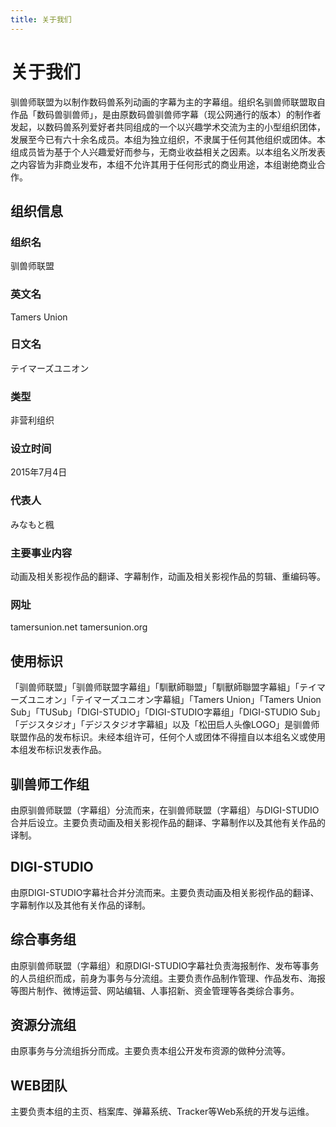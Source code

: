 ```yaml
---
title: 关于我们
---
```


# 关于我们

驯兽师联盟为以制作数码兽系列动画的字幕为主的字幕组。组织名驯兽师联盟取自作品「数码兽驯兽师」，是由原数码兽驯兽师字幕（现公网通行的版本）的制作者发起，以数码兽系列爱好者共同组成的一个以兴趣学术交流为主的小型组织团体，发展至今已有六十余名成员。本组为独立组织，不隶属于任何其他组织或团体。本组成员皆为基于个人兴趣爱好而参与，无商业收益相关之因素。以本组名义所发表之内容皆为非商业发布，本组不允许其用于任何形式的商业用途，本组谢绝商业合作。

## 组织信息

### 组织名

驯兽师联盟

### 英文名

Tamers Union

### 日文名

テイマーズユニオン

### 类型

非营利组织

### 设立时间

2015年7月4日

### 代表人

みなもと楓

### 主要事业内容

动画及相关影视作品的翻译、字幕制作，动画及相关影视作品的剪辑、重编码等。

### 网址

tamersunion.net
tamersunion.org

## 使用标识

「驯兽师联盟」「驯兽师联盟字幕组」「馴獸師聯盟」「馴獸師聯盟字幕組」「テイマーズユニオン」「テイマーズユニオン字幕組」「Tamers Union」「Tamers Union Sub」「TUSub」「DIGI-STUDIO」「DIGI-STUDIO字幕组」「DIGI-STUDIO Sub」「デジスタジオ」「デジスタジオ字幕組」以及「松田启人头像LOGO」是驯兽师联盟作品的发布标识。未经本组许可，任何个人或团体不得擅自以本组名义或使用本组发布标识发表作品。

## 驯兽师工作组

由原驯兽师联盟（字幕组）分流而来，在驯兽师联盟（字幕组）与DIGI-STUDIO合并后设立。主要负责动画及相关影视作品的翻译、字幕制作以及其他有关作品的译制。

## DIGI-STUDIO

由原DIGI-STUDIO字幕社合并分流而来。主要负责动画及相关影视作品的翻译、字幕制作以及其他有关作品的译制。

## 综合事务组

由原驯兽师联盟（字幕组）和原DIGI-STUDIO字幕社负责海报制作、发布等事务的人员组织而成，前身为事务与分流组。主要负责作品制作管理、作品发布、海报等图片制作、微博运营、网站编辑、人事招新、资金管理等各类综合事务。

## 资源分流组

由原事务与分流组拆分而成。主要负责本组公开发布资源的做种分流等。

## WEB团队

主要负责本组的主页、档案库、弹幕系统、Tracker等Web系统的开发与运维。

